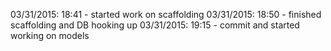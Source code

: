 03/31/2015: 18:41 - started work on scaffolding
03/31/2015: 18:50 - finished scaffolding and DB hooking up
03/31/2015: 19:15 - commit and started working on models 